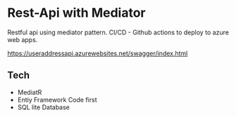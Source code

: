 # Rest-Api with Mediator
Restful api using mediator pattern.
CI/CD - Github actions to deploy to azure web apps.

https://useraddressapi.azurewebsites.net/swagger/index.html
 
## Tech
- MediatR
- Entiy Framework Code first
- SQL lite Database
  

